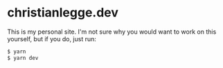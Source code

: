 # christianlegge.dev

This is my personal site. I'm not sure why you would want to work on this yourself, but if you do, just run:

```bash
$ yarn
$ yarn dev
```
